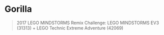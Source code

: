 # Gorilla

> 2017 LEGO MINDSTORMS Remix Challenge: LEGO MINDSTORMS EV3 (31313) + LEGO Technic Extreme Adventure (42069)
